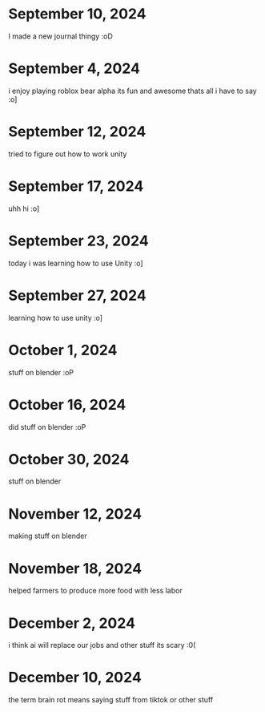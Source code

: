 # September 10, 2024

I made a new journal thingy :oD 

# September 4, 2024
i enjoy playing roblox bear alpha its fun and awesome thats all i have to say :o] 

# September 12, 2024
tried to figure out how to work unity 

# September 17, 2024
uhh hi :o] 

# September 23, 2024
today i was learning how to use Unity :o] 

# September 27, 2024
learning how to use unity :o] 

# October 1, 2024
stuff on blender :oP

# October 16, 2024
did stuff on blender :oP

# October 30, 2024
stuff on blender

# November 12, 2024
making stuff on blender

# November 18, 2024
helped farmers to produce more food with less labor

# December 2, 2024
i think ai will replace our jobs and other stuff its scary :0( 

# December 10, 2024
the term brain rot means saying stuff from tiktok or other stuff  
